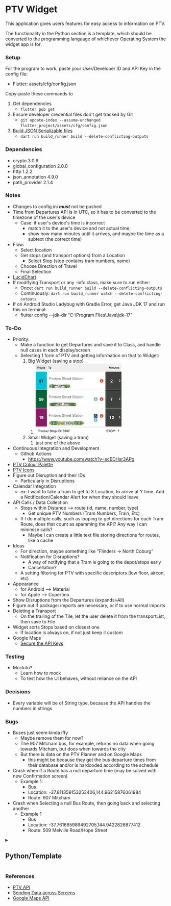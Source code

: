 # PTV Widget
This application gives users features for easy access to information on PTV. 

The functionality in the Python section is a template, which should be converted to the programming language of whichever Operating System the widget app is for.

### Setup
For the program to work, paste your User/Developer ID and API Key in the config file:
  - Flutter: assets/cfg/config.json

Copy-paste these commands to 
  1. Get dependencies 
     - ```flutter pub get```
  2. Ensure developer credential files don't get tracked by Git 
     - ```git update-index --assume-unchanged flutter_project/assets/cfg/config.json```
  3. [Build JSON Serializable files](https://docs.flutter.dev/data-and-backend/serialization/json#running-the-code-generation-utility)
     - ```dart run build_runner build --delete-conflicting-outputs```


### Dependencies
  - crypto 3.0.6
  - global_configuration 2.0.0 
  - http 1.2.2 
  - json_annotation 4.9.0 
  - path_provider 2.1.4

### Notes
- Changes to config.ini __*must*__ not be pushed
- Time from Departures API is in UTC, so it has to be converted to the timezone of the user's device
  - Case: if user's device's time is incorrect
    - match it to the user's device and not actual time;
    - show how many minutes until it arrives, and maybe the time as a subtext (the correct time)
- Flow:
  - Select location
  - Get stops (and transport options) from a Location
    - Select Stop (stop contains tram numbers, name)
  - Choose Direction of Travel
  - Final Selection
- [LucidChart](https://lucid.app/lucidchart/82b010cd-4cd5-42c0-8c19-f3066488b55a/edit?viewport_loc=-1937%2C-126%2C4157%2C2105%2C0_0&invitationId=inv_6c5333c9-7546-45d1-8473-e3fdb2c4135c)
- If modifying Transport or any -info class, make sure to run either:
  - Once: ```dart run build_runner build --delete-conflicting-outputs```
  - Continuously: ```dart run build_runner watch --delete-conflicting-outputs```
- If on Android Studio Ladybug with Gradle Error, get Java JDK 17 and run this on terminal:
  - flutter config --jdk-dir "C:\Program Files\Java\jdk-17"

### To-Do
- Priority: 
  - Make a function to get Departures and save it to Class, and handle null cases in each display/screen
  - Selecting 1 form of PTV and getting information on that to Widget:
    1. Big Widget (saving a stop)
       1. ![tram_sample_screen.jpg](images%2Ftram_sample_screen.jpg)
    2. Small Widget (saving a tram)
       1. just one of the above
- Continuous Integration and Development
  - Github Actions
    - https://www.youtube.com/watch?v=scEDHsr3APg
- [PTV Colour Palette](https://www.righttoknow.org.au/request/5149/response/13973/attach/4/PTVH2977%20MSG%202018%202.4%20Colour%20v10%20PA%20v2.pdf)
- [PTV Icons](https://melbournesptgallery.weebly.com/melbourne-tram-sides.html)
- Figure out Disruption and their IDs
  - Particularly in Disruptions
- Calendar Integration
  - ex: I want to take a tram to get to X Location, to arrive at Y time. Add a Notification/Calendar Alert for when they should leave
- API Calls / Data Collection
  - Stops within Distance --> route (id, name, number, type)
    - Get unique PTV Numbers (Tram Numbers, Train, Etc)
  - If I do multiple calls, such as looping to get directions for each Tram Route, does that count as spamming the API? Any way I can minimise calls?
    - Maybe I can create a little text file storing directions for routes, like a cache
- Ideas
  - For direction, maybe something like "Flinders -> North Coburg"
  - Notification for Disruptions?
    - A way of notifying that a Tram is going to the depot/stops early
    - Cancellation?
  - A setting filtering for PTV with specific descriptors (low floor, aircon, etc)
- Appearance
  - for Android --> Material
  - for Apple --> Cupertino
- Show Disruptions from the Departures (expands=All) 
- Figure out if package: imports are necessary, or if to use normal imports
- Deleting a Transport
  - On the trailing of the Tile, let the user delete it from the transportList, then save to File
- Widget sorts Stops based on closest one
  - If location is always on, if not just keep it custom
- Google Maps
  - [Secure the API Keys](https://github.com/google/secrets-gradle-plugin)

### Testing
- Mockito?
  - Learn how to mock
  - To test how the UI behaves, without reliance on the API

### Decisions
- Every variable will be of String type, because the API handles the numbers in strings

### Bugs
- Buses just seem kinda iffy
  - Maybe remove them for now?
  - The 907 Mitcham bus, for example, returns no data when going towards Mitcham, but does when towards the city
  - But there is data on the PTV Planner and on Google Maps
    - this might be because they get the bus departure times from their database and/or is hardcoded according to the schedule
- Crash when if a Route has a null departure time (may be solved with new Confirmation screen)
  - Example 1:
    - Bus 
    - Location: -37.811359153253406,144.96215876061984
    - Route: 907 Mitcham
- Crash when Selecting a null Bus Route, then going back and selecting another
  - Example 1
    - Bus
    - Location: -37.761665989492705,144.9422826877412
    - Route: 509 Melville Road/Hope Street

<details>
  <summary><h2><b>Python/Template</b></h2></summary>

  ### Setup:
  1. Paste developer credentials in: config.ini
  2. Copy-paste this command
    ```
    git update-index --assume-unchanged template/config.ini
    ```
  3. Dependencies
       - python 3.10
       - requests 2.31.0
       - pytest 8.1.1
       - tzdata

</details>

### References
- [PTV API](https://timetableapi.ptv.vic.gov.au/swagger/ui/index)
- [Sending Data across Screens](https://docs.flutter.dev/cookbook/navigation/passing-data]=)
- [Google Maps API](https://developers.google.com/maps/flutter-package/config#groovy_2)

